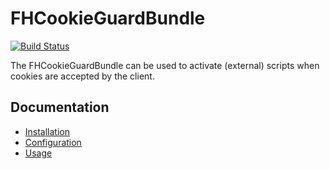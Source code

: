 FHCookieGuardBundle
============

[![Build Status](https://travis-ci.org/freshheads/FHCookieGuardBundle.svg?branch=develop)](https://travis-ci.org/freshheads/FHCookieGuardBundle)

The FHCookieGuardBundle can be used to activate (external) scripts when cookies are accepted by the client.

Documentation
-------------
- [Installation](Resources/doc/installation.md)
- [Configuration](Resources/doc/configuration.md)
- [Usage](Resources/doc/usage.md)
